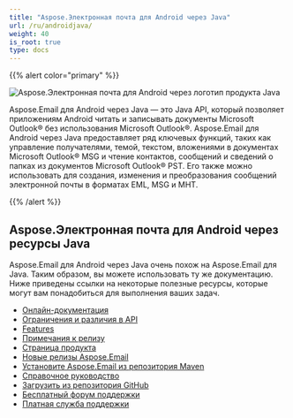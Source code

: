 ```yaml
---
title: "Aspose.Электронная почта для Android через Java"
url: /ru/androidjava/
weight: 40
is_root: true
type: docs
---
```


{{% alert color="primary" %}}

![Aspose.Электронная почта для Android через логотип продукта Java](home_1.png)

Aspose.Email для Android через Java — это Java API, который позволяет приложениям Android читать и записывать документы Microsoft Outlook® без использования Microsoft Outlook®. Aspose.Email для Android через Java предоставляет ряд ключевых функций, таких как управление получателями, темой, текстом, вложениями в документах Microsoft Outlook® MSG и чтение контактов, сообщений и сведений о папках из документов Microsoft Outlook® PST. Его также можно использовать для создания, изменения и преобразования сообщений электронной почты в форматах EML, MSG и MHT.

{{% /alert %}}

## **Aspose.Электронная почта для Android через ресурсы Java**

Aspose.Email для Android через Java очень похож на Aspose.Email для Java. Таким образом, вы можете использовать ту же документацию.
Ниже приведены ссылки на некоторые полезные ресурсы, которые могут вам понадобиться для выполнения ваших задач.

- [Онлайн-документация](/email/java/)
- [Ограничения и различия в API](/email/androidjava/limitations-and-api-differences)
- [Features](/email/androidjava/features-overview/)
- [Примечания к релизу](https://releases.aspose.com/email/androidjava/release-notes/)
- [Страница продукта](https://products.aspose.com/email/ru/android-java)
- [Новые релизы Aspose.Email](https://releases.aspose.com/email/androidjava/)
- [Установите Aspose.Email из репозитория Maven](/email/java/installation/)
- [Справочное руководство](https://apireference.aspose.com/email/java)
- [Загрузить из репозитория GitHub](https://github.com/aspose-email/Aspose.Email-for-Java)
- [Бесплатный форум поддержки](https://forum.aspose.com/c/email/12)
- [Платная служба поддержки](https://helpdesk.aspose.com/)
